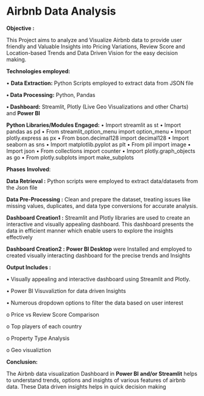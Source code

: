# Airbnb Data Analysis

**Objective :**

This Project aims to analyze and Visualize Airbnb data to provide user friendly and Valuable Insights into Pricing Variations, Review Score and Location-based Trends and Data Driven Vision for the easy decision making. 

**Technologies employed:**

•	**Data Extraction:** Python Scripts employed to extract data from JSON file

**•	Data Processing:** Python, Pandas

**•	Dashboard:** Streamlit, Plotly (Live Geo Visualizations and other Charts) and **Power BI**

**Python Libraries/Modules Engaged:**
•	Import streamlit as st
•	Import pandas as pd
•	From streamlit_option_menu import option_menu
•	Import plotly.express as px
•	From bson.decimal128 import decimal128
•	Import seaborn as sns
•	Import matplotlib.pyplot as plt
•	From pil import image
•	Import json
•	From collections import counter
•	Import plotly.graph_objects as go
•	From plotly.subplots import make_subplots

**Phases** **Involved**:

**Data Retrieval :** Python scripts were employed to extract data/datasets from the Json file

**Data Pre-Processing :** Clean and prepare the dataset, treating issues like missing values, duplicates, and data type conversions for accurate analysis.

**Dashboard Creation1 :** Streamlit and Plotly libraries are used to create an interactive and visually appealing dashboard. This dashboard presents the data in efficient manner which enable users to explore the insights effectively

**Dashboard Creation2 :** **Power BI Desktop** were Installed and employed to created visually interacting dashboard for the precise trends and Insights

**Output Includes :**

• Visually appealing and interactive dashboard using Streamlit and Plotly.

• Power BI Visuvaliztion for data driven Insights

• Numerous dropdown options to filter the data based on user interest

  o	Price vs Review Score Comparison
  
  o	Top players of each country
  
  o	Property Type Analysis
  
  o	Geo visualiztion
  

**Conclusion:**

The Airbnb data visualization Dashboard in **Power BI** **and/or Streamlit** helps to understand trends, options and insights of various features of airbnb data. These Data driven insights helps in quick decision making

